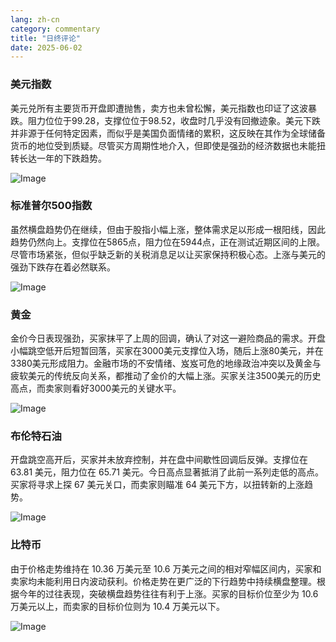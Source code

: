 ```yaml
---
lang: zh-cn
category: commentary
title: "日终评论"
date: 2025-06-02
---
```


### 美元指数

美元兑所有主要货币开盘即遭抛售，卖方也未曾松懈，美元指数也印证了这波暴跌。阻力位位于99.28，支撑位位于98.52，收盘时几乎没有回撤迹象。美元下跌并非源于任何特定因素，而似乎是美国负面情绪的累积，这反映在其作为全球储备货币的地位受到质疑。尽管买方周期性地介入，但即使是强劲的经济数据也未能扭转长达一年的下跌趋势。

![Image](https://markleighedu.github.io/img/Jun-2025/02-Jun-2025/usdindex.jpg)

### 标准普尔500指数

虽然横盘趋势仍在继续，但由于股指小幅上涨，整体需求足以形成一根阳线，因此趋势仍然向上。支撑位在5865点，阻力位在5944点，正在测试近期区间的上限。尽管市场紧张，但似乎缺乏新的关税消息足以让买家保持积极心态。上涨与美元的强劲下跌存在着必然联系。

![Image](https://markleighedu.github.io/img/Jun-2025/02-Jun-2025/sp500.jpg)

### 黄金

金价今日表现强劲，买家抹平了上周的回调，确认了对这一避险商品的需求。开盘小幅跳空低开后短暂回落，买家在3000美元支撑位入场，随后上涨80美元，并在3380美元形成阻力。金融市场的不安情绪、岌岌可危的地缘政治冲突以及黄金与疲软美元的传统反向关系，都推动了金价的大幅上涨。买家关注3500美元的历史高点，而卖家则看好3000美元的关键水平。

![Image](https://markleighedu.github.io/img/Jun-2025/02-Jun-2025/gold.jpg)

### 布伦特石油

开盘跳空高开后，买家并未放弃控制，并在盘中间歇性回调后反弹。支撑位在 63.81 美元，阻力位在 65.71 美元。今日高点显著抵消了此前一系列走低的高点。买家将寻求上探 67 美元关口，而卖家则瞄准 64 美元下方，以扭转新的上涨趋势。

![Image](https://markleighedu.github.io/img/Jun-2025/02-Jun-2025/brentoil.jpg)

### 比特币

由于价格走势维持在 10.36 万美元至 10.6 万美元之间的相对窄幅区间内，买家和卖家均未能利用日内波动获利。价格走势在更广泛的下行趋势中持续横盘整理。根据今年的过往表现，突破横盘趋势往往有利于上涨。买家的目标价位至少为 10.6 万美元以上，而卖家的目标价位则为 10.4 万美元以下。

![Image](https://markleighedu.github.io/img/Jun-2025/02-Jun-2025/bitcoin.jpg)

